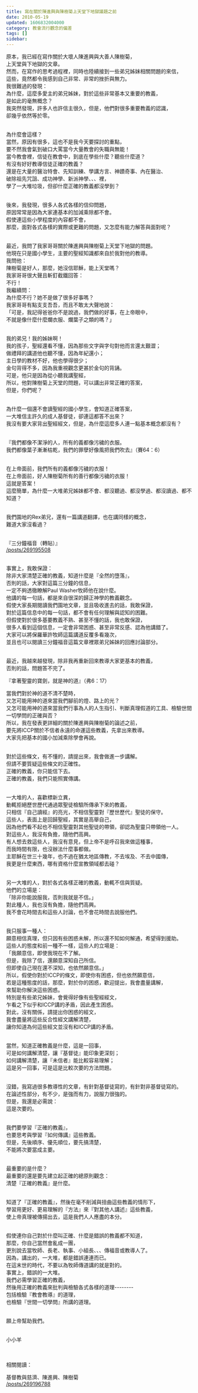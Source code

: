 ```yaml
---
title: 寫在關於陳進興與陳樹菊上天堂下地獄議題之前
date: 2010-05-19
updated: 1606832004000
category: 教會流行觀念的偏差
tags: []
sidebar: 
---
```


<p>原本，我已經在寫作關於大壞人陳進興與大善人陳樹菊，<br/>
上天堂與下地獄的文章。<br/>
然而，在寫作的思考過程裡，同時也陸續接到一些弟兄姊妹相關問題的來信，<br/>
這些，竟然都令我感到自己非常、非常的挫折與無力。<br/>
我很難過的發現：<br/>
為什麼，這麼多愛主的弟兄姊妹，對於這些非常基本又重要的教義，<br/>
是如此的毫無概念？<br/>
我突然發現，許多人也許信主很久，但是，他們對很多重要教義的認識，<br/>
卻幾乎依然等於零。</p>
<p><br/>
為什麼會這樣？<br/>
當然，原因有很多，這也不是我今天要探討的重點，<br/>
要不然我會氣到破口大罵當今大量教會的失職與無能！<br/>
當今教會裡，信徒在教會中，到底在學些什麼？聽些什麼道？<br/>
有沒有好好教導信徒正確的教義？<br/>
還是在大量的醫治特會、先知訓練、學講方言、神蹟奇事、內在醫治、<br/>
破除祖先咒詛、成功神學、新派神學、、、裡，<br/>
學了一大堆垃圾，但卻什麼正確的教義都沒學到？</p>
<p><br/>
後來，我發現，很多人各式各樣的信仰問題，<br/>
原因常常是因為大家連基本的加減乘除都不會。<br/>
假使連這些小學程度的內容都不會，<br/>
那麼，面對各式各樣的實際或更難的問題，又怎麼有能力解答與面對呢？</p>
<p><br/>
最近，我問了我家哥哥關於陳進興與陳樹菊上天堂下地獄的問題。<br/>
他現在只是國小學生，主要的聖經知識都來自於我對他的教導。<br/>
我問他：<br/>
陳樹菊是好人，那麼，她沒信耶穌，能上天堂嗎？<br/>
我家哥哥很大聲且斬釘截鐵回答：<br/>
不行！<br/>
我繼續問：<br/>
為什麼不行？她不是做了很多好事嗎？<br/>
我家哥哥有點支支吾吾，而且不敢太大聲地說：<br/>
「可是，我記得爸爸你不是說過，我們做的好事，在上帝眼中，<br/>
不就是像什麼什麼爛衣服、爛葉子之類的嗎？」</p>
<p><br/>
我的弟兄！我的姊妹啊！<br/>
我的孩子，聖經還看不懂，因為那些文字與字句對他而言還太艱澀；<br/>
做禮拜的講道他也聽不懂，因為年紀還小；<br/>
主日學的教材不好，他也學得很少；<br/>
金句背得不多，因為我重視觀念更甚於金句的背誦。<br/>
可是，他只是因為從小聽我講聖經，<br/>
所以，他對陳樹菊上天堂的問題，可以講出非常正確的答案，<br/>
但是，你們呢？</p>
<p><br/>
為什麼一個還不會讀聖經的國小學生，會知道正確答案，<br/>
一大堆信主許久的成人基督徒，卻連這都答不出來？<br/>
我沒有要大家背出聖經經文，但是，為什麼這麼多人連一點基本概念都沒有？</p>
<p><br/>
『我們都像不潔淨的人，所有的義都像污穢的衣服。<br/>
我們都像葉子漸漸枯乾，我們的罪孽好像風把我們吹去』（賽64：6）</p>
<p><br/>
在上帝面前，我們所有的義都像污穢的衣服！<br/>
在上帝面前，好人陳樹菊所有的善行都像污穢的衣服！<br/>
這就是答案！<br/>
這麼簡單，為什麼一大堆弟兄姊妹都不會、都沒聽過、都沒學過、都沒讀過、都不知道？</p>
<p><br/>
我們園地的Rex弟兄，還有一篇講道翻譯，也在講同樣的概念，<br/>
難道大家沒看過？</p>
<p><br/>
『三分鐘福音（轉貼）』<br/>
<a href="/posts/269195508" target="_blank">/posts/269195508</a></p>
<p><br/>
事實上，我敢保證：<br/>
除非大家清楚正確的教義，知道什麼是『全然的墮落』，<br/>
否則的話，大家對這篇三分鐘的信息，<br/>
一定不夠透徹瞭解Paul Washer牧師他在說什麼。<br/>
他講的每一句話，都是來自很深的歸正神學的教義觀念。<br/>
假使大家長期閱讀我們園地文章，並且吸收進去的話，我敢保證，<br/>
對於這篇信息中的每一句話，都不會有任何理解與認知的困難。<br/>
但假使對於很多基要教義不熟、甚至不懂的話，我也敢保證，<br/>
很多人看到這個信息，一定會非常困惑、甚至非常反感、認為他講錯了。<br/>
大家可以將保羅華許牧師這篇講道反覆多看幾次，<br/>
並且也可以閱讀三分鐘福音這篇文章裡眾弟兄姊妹的回應討論部分。</p>
<p><br/>
最近，我越來越發現，除非我再重新回來教導大家更基本的教義，<br/>
否則的話，問題答不完了。</p>
<p>『拿著聖靈的寶劍，就是神的道』（弗6：17）</p>
<p>當我們對於神的道不清不楚時，<br/>
又怎可能用神的道來當我們腳前的燈、路上的光？<br/>
又怎可能用神的道來當我們行事為人的人生指引、判斷真理假道的工具、檢驗世間一切學問的正確與否？<br/>
所以，我在發表更詳細的關於陳進興與陳樹菊的論述之前，<br/>
要先將ICCP關於不信者永遠的命運這些教義，先拿出來教導。<br/>
大家先把基本的國小加減乘除學會再說。</p>
<p><br/>
對於這些條文，有不懂的，請提出來，我會做進一步講解。<br/>
但請不要質疑這些條文的正確性。<br/>
正確的教義，你只能信下去。<br/>
正確的教義，我們只能照實傳講。</p>
<p><br/>
一大堆的人，喜歡標新立異，<br/>
動輒拒絕歷世歷代通過眾聖徒檢驗所傳承下來的教義，<br/>
只相信『自己讀經』的亮光，不相信聖靈對『歷世歷代』聖徒的保守。<br/>
這些人，表面上是回歸聖經，其實是高舉自己，<br/>
因為他們看不起也不相信聖靈對其他聖徒的帶領，卻認為聖靈只帶領他一人。<br/>
對這些人，我沒有負擔，隨他們高興。<br/>
有人想去救這些人，我沒有意見，但上帝不是呼召我來做這種事，<br/>
而我時間有限，也沒辦法什麼事都做。<br/>
主耶穌在世三十幾年，也不過在猶太地區傳教，不去埃及、不去中國傳，<br/>
我更是什麼東西，哪有資格什麼宣教領域都去碰？</p>
<p><br/>
另一大堆的人，對於各式各樣正確的教義，動輒不信與質疑。<br/>
他們的立場是：<br/>
「除非你能說服我，否則我就是不信。」<br/>
對此種人，我也沒有負擔，隨他們高興。<br/>
我不會花時間去和這些人討論，也不會花時間去說服他們。</p>
<p><br/>
我只服事一種人：<br/>
願意相信真理，但只因有些困惑未解，所以還不知如何解通，希望得到援助。<br/>
這些人的態度和前一種不一樣，這些人的立場是：<br/>
「我願意信，即使我現在不了解。<br/>
但是，我除了信，還願意深知自己所信。<br/>
但即使自己現在還不深知，也依然願意信。」<br/>
所以，假使你對於ICCP的條文，即使你有困惑，但也依然願意信，<br/>
若是這種態度的話，那麼，對於你的困惑，歡迎提出，我會盡量講解，<br/>
來幫助你解決這些困惑。<br/>
特別是有些弟兄姊妹，會覺得好像有些聖經經文，<br/>
乍看之下似乎和ICCP講的矛盾，因此產生困惑。<br/>
對此，沒有關係，請提出你困惑的經文，<br/>
我會盡量將這些反合性經文講解清楚，<br/>
讓你知道為何這些經文並沒有和ICCP講的矛盾。</p>
<p><br/>
當然，知道正確教義是什麼，這是一回事，<br/>
可是如何講解清楚，讓『基督徒』能印象更深刻；<br/>
如何講解清楚，讓『未信者』能比較容易理解；<br/>
這是另一回事，可是這是比較次要的方法問題。</p>
<p><br/>
沒錯，我寫過很多教導性的文章，有針對基督徒寫的，有針對非基督徒寫的。<br/>
在論述性部分，有不少，是強而有力，說服力很強的。<br/>
但是，我還是必需說：<br/>
這是次要的。</p>
<p><br/>
我們要學習『正確的教義』，<br/>
也要思考與學習『如何傳講』這些教義。<br/>
但是，先後順序、優先順位，要先搞清楚，<br/>
不能將次要當成主要。</p>
<p><br/>
最重要的是什麼？<br/>
最重要的還是要先建立起正確的總原則觀念：<br/>
清楚『正確的教義』是什麼。</p>
<p><br/>
知道了『正確的教義』，然後在毫不削減與扭曲這些教義的情形下，<br/>
學習用更好、更易理解的『方法』來『對其他人講述』這些教義，<br/>
使上帝真理被傳揚出去，這是我們人人應盡的本分。</p>
<p><br/>
假使連你自己對於什麼叫正確、什麼是錯誤的教義都不知道，<br/>
那麼，你自己當然會亂成一團，<br/>
更別說去當牧師、長老、執事、小組長、、、傳福音或教導人了。<br/>
因為，講出的，一大堆，都是錯誤連連而已。<br/>
在這末世的時代，不要以為牧師傳道講的就是對的。<br/>
事實上，錯誤的一大堆。<br/>
我們必需學習正確的教義，<br/>
然後用正確的教義來批判與檢驗各式各樣的道理--------<br/>
包括檢驗『教會教導』的道理，<br/>
也檢驗『世間一切學問』所講的道理。</p>
<p><br/>
願上帝幫助我們。</p>
<p><br/>
小小羊</p>
<p><br/>
<br/>
相關閱讀：</p>
<p>基督教與慈濟、陳進興、陳樹菊<br/>
<a href="/posts/269196788" target="_blank">/posts/269196788</a></p>
<p> </p>
